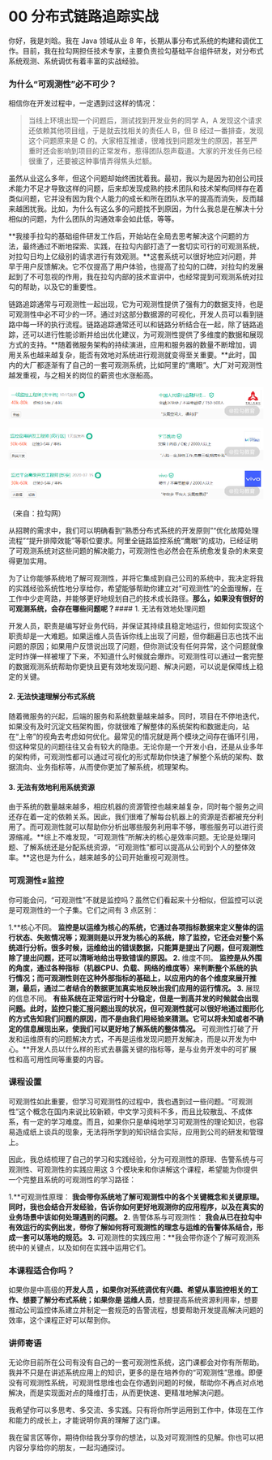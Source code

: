 # 00 分布式链路追踪实战

你好，我是刘晗。我在 Java 领域从业 8 年，长期从事分布式系统的构建和调优工作。目前，我在拉勾网担任技术专家，主要负责拉勾基础平台组件研发，对分布式系统观测、系统调优有着丰富的实战经验。

### 为什么“可观测性”必不可少？

相信你在开发过程中，一定遇到过这样的情况：

> 当线上环境出现一个问题后，测试找到开发业务的同学 A，A 发现这个请求还依赖其他项目组，于是就去找相关的责任人 B，但 B 经过一番排查，发现这个问题原来是 C 的。大家相互推诿，很难找到问题发生的原因，甚至严重时还会影响到项目的正常发布，惹得团队怨声载道。大家的开发任务已经很重了，还要被这种事情弄得焦头烂额。

虽然从业这么多年，但这个问题却始终困扰着我。最初，我以为是因为初创公司技术能力不足才导致这样的问题，后来却发现成熟的技术团队和技术架构同样存在着类似问题，它并没有因为我个人能力的成长和所在团队水平的提高而消失，反而越来越困扰我。比如，为什么有这么多的问题找不到原因，为什么我总是在解决十分相似的问题，为什么团队的沟通效率会如此低，等等。

**我接手拉勾的基础组件研发工作后，开始站在全局去思考解决这个问题的方法，最终通过不断地探索、实践，在拉勾内部打造了一套切实可行的可观测系统，对拉勾日均上亿级别的请求进行有效观测。**这套系统可以很好地应对问题，并早于用户反馈解决。它不仅提高了用户体验，也提高了拉勾的口碑，对拉勾的发展起到了不可忽视的作用，我在拉勾内部的技术宣讲中，也经常提到可观测系统对拉勾的帮助，以及它的重要性。

链路追踪通常与可观测性一起出现，它为可观测性提供了强有力的数据支持，也是可观测性中必不可少的一环。通过对这部分数据源的可视化，开发人员可以看到链路中每一环的执行流程。链路追踪通常还可以和链路分析结合在一起，除了链路追踪，还可以进行性能诊断并给出优化建议，为可观测性提供了多维度的数据和展现方式的支持。**随着微服务架构的持续演进，应用和服务器的数量不断增加，调用关系也越来越复杂，能否有效地对系统进行观测就变得至关重要。**此时，国内的大厂都逐渐有了自己的一套可观测系统，比如阿里的“鹰眼”。大厂对可观测性越发重视，与之相关的岗位的薪资也水涨船高。

![屏幕截图](assets/CgqCHl8nht6AOb5_AAA9A9g3YuE969.png)

![屏幕截图](assets/CgqCHl8nhuWAZdZzAAA4zHK3_hI520.png)

![屏幕截图](assets/Ciqc1F8nhuqACFEiAAA3GTpq6h0090.png)

（来自：拉勾网）

从招聘的需求中，我们可以明确看到“熟悉分布式系统的开发原则”“优化故障处理流程”“提升排障效能”等职位要求。阿里全链路监控系统“鹰眼”的成功，已经证明了可观测系统对这些问题的解决能力，可观测性也必然会在系统愈发复杂的未来变得更加实用。

为了让你能够系统地了解可观测性，并将它集成到自己公司的系统中，我决定将我的实践经验系统性地分享给你，希望能够帮助你建立对“可观测性”的全面理解，在工作中少走弯路，并能够更好地规划自己的技术成长路径。**那么，如果没有很好的可观测系统，会存在哪些问题呢？**#### 1. 无法有效地处理问题

开发人员，职责是编写好业务代码，并保证其持续且稳定地运行，但如何实现这个职责却是一大难题。如果运维人员告诉你线上出现了问题，但你翻遍日志也找不出问题的原因；如果用户反馈说出现了问题，但你测试没有任何异常，这个问题就像定时炸弹一样被埋了下来，不知道什么时候就会爆炸。可观测性可以通过一套完整的数据观测系统帮助你更快且更有效地发现问题、解决问题，可以说是保障线上稳定的关键。

#### 2. 无法快速理解分布式系统

随着微服务的兴起，后端的服务和系统数量越来越多。同时，项目在不停地迭代，如果没有及时沉淀文档架构图，你就很难了解整体的系统架构和数据走向，站在“上帝”的视角去考虑如何优化。最常见的情况就是两个模块之间存在循环引用，但这种常见的问题往往又会有较大的隐患。无论你是一个开发小白，还是从业多年的架构师，可观测性都可以通过可视化的形式帮助你快速了解整个系统的架构、数据流向、业务指标等，从而使你更加了解系统，梳理架构。

#### 3. 无法有效地利用系统资源

由于系统的数量越来越多，相应机器的资源管控也越来越复杂，同时每个服务之间还存在着一定的依赖关系。因此，我们很难了解每台机器上的资源是否都被充分利用了。而可观测性就可以帮助你分析出哪些服务利用率不够，哪些服务可以进行资源缩减。**综上不难发现，“可观测性”所解决的核心是效率问题。无论是处理问题、了解系统还是分配系统资源，“可观测性”都可以提高从公司到个人的整体效率。**这也是为什么，越来越多的公司开始重视可观测性。

### 可观测性≠监控

你可能会问，“可观测性”不就是监控吗？虽然它们看起来十分相似，但监控可以说是可观测性的一个子集。它们之间有 3 点区别：

1.**核心不同。 **监控是以运维为核心的系统，它通过各项指标数据来定义整体的运行状态、失败情况等；观测则是以开发为核心的系统，除了监控，它还会对整个系统进行分析。很多时候，运维给出的错误数据，只能算是提出了问题，但可观测性除了提出问题，还可以清晰地给出导致错误的原因。
2.** 维度不同。 **监控是从外围的角度，通过各种指标（机器CPU、负载、网络的维度等）来判断整个系统的执行情况；而可观测性则在这种外部指标的基础上，以应用内的各个维度来展开推测，最后，通过二者结合的数据更加真实地反映出我们应用的运行情况。
3.** 展现的信息不同。 **有些系统在正常运行时十分稳定，但是一到高并发的时候就会出现问题。此时，监控只能汇报问题出现的状况，但可观测性就可以很好地通过图形化的方式告知我们问题的原因，而不是由我们用经验来猜测。它可以将未知或者不确定的信息展现出来，使我们可以更好地了解系统的整体情况。** 可观测性打破了开发和运维原有的问题解决方式，不再是运维发现问题开发解决，而是以开发为中心。**开发人员以什么样的形式去暴露关键的指标等，是与业务开发中的可扩展性和高可用性同等重要的内容。

### 课程设置

可观测性如此重要，但学习可观测性的过程中，我也遇到过一些问题。“可观测性”这个概念在国内来说比较新颖，中文学习资料不多，而且比较散乱、不成体系，有一定的学习难度。而且，如果你只是单纯地学习可观测性的理论知识，也容易造成纸上谈兵的现象，无法将所学到的知识结合实际，应用到公司的研发和管理上。

因此，我总结梳理了自己的学习和实践经验，分为可观测性的原理、告警系统与可观测性、可观测性的实践应用这 3 个模块来和你讲解这个课程，希望能为你提供一个完整且系统的可观测性的学习路径：

1.**可观测性原理： **我会带你系统地了解可观测性中的各个关键概念和关键原理。同时，我也会结合开发经验，告诉你如何更好地观测你的应用程序，以及在真实的业务场景中该如何处理遇到的问题。
2.** 告警体系与可观测性： **我会从已在拉勾中有效运行的实例出发，带你了解如何将可观测性的理念与运维的告警体系结合，形成一套可以落地的规范。
3.** 可观测性的实践应用：**我会带你逐个了解可观测系统中的关键点，以及如何在实践中运用它们。

### 本课程适合你吗？

如果你是中高级的**开发人员 **，如果你对系统调优有兴趣、希望从事监控相关的工作、想要了解分布式系统；如果你是** 运维人员**，想要提高系统资源利用率，想要推动公司监控体系建立并制定一套规范的告警流程，想要帮助开发提高解决问题的效率，这个课程正好可以帮到你。

### 讲师寄语

无论你目前所在公司有没有自己的一套可观测性系统，这门课都会对你有所帮助。我并不只是在讲述系统应用上的知识，更多的是在培养你的“可观测性”思维。即便没有可观测性系统，可观测性思维也会在你遇到问题的时候，帮助你不再点对点地解决，而是实现面对点的降维打击，从而更快速、更精准地解决问题。

我希望你可以多思考、多交流、多实践。只有将你所学运用到工作中，体现在工作和能力的成长上，才能说明你真的理解了这门课。

我在留言区等你，期待你给我分享你的想法，以及对可观测性的见解。你也可以把内容分享给你的朋友，一起沟通探讨。
